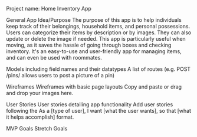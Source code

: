 Project name: Home Inventory App

General App Idea/Purpose
The purpose of this app is to help individuals keep track of their belongings, household items, and personal possessions. Users can categorize their items by description or by images. They can also update or delete the image if needed. This app is particularly useful when moving, as it saves the hassle of going through boxes and checking inventory. It's an easy-to-use and user-friendly app for managing items, and can even be used with roommates.

Models including field names and their datatypes
A list of routes (e.g. POST /pins/ allows users to post a picture of a pin)

Wireframes
Wireframes with basic page layouts
Copy and paste or drag and drop your images here.

User Stories
User stories detailing app functionality
Add user stories following the As a [type of user], I want [what the user wants], so that [what it helps accomplish] format.

MVP Goals
Stretch Goals